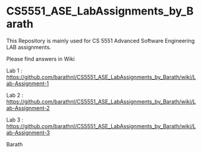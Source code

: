 # CS5551_ASE_LabAssignments_by_Barath
This Repository is mainly used for CS 5551 Advanced Software Engineering LAB assignments.

Please find answers in Wiki

Lab 1 : https://github.com/barathnl/CS5551_ASE_LabAssignments_by_Barath/wiki/Lab-Assignment-1

Lab 2 : https://github.com/barathnl/CS5551_ASE_LabAssignments_by_Barath/wiki/Lab-Assignment-2

Lab 3 : https://github.com/barathnl/CS5551_ASE_LabAssignments_by_Barath/wiki/Lab-Assignment-3

Barath
